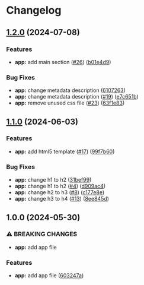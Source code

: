 # Changelog

## [1.2.0](https://github.com/zaap59/sandbox-release-2/compare/v1.1.0...v1.2.0) (2024-07-08)


### Features

* **app:** add main section ([#26](https://github.com/zaap59/sandbox-release-2/issues/26)) ([b01e4d9](https://github.com/zaap59/sandbox-release-2/commit/b01e4d98f6ffec4696b86e0559955fb7e16cce64))


### Bug Fixes

* **app:** change metadata description ([6107263](https://github.com/zaap59/sandbox-release-2/commit/610726332572891d3faf09309b753b19774c4dc7))
* **app:** change metadata description ([#19](https://github.com/zaap59/sandbox-release-2/issues/19)) ([e7c651b](https://github.com/zaap59/sandbox-release-2/commit/e7c651bbae1f6ce0480a36f1968b68d1d2c2c77e))
* **app:** remove unused css file ([#23](https://github.com/zaap59/sandbox-release-2/issues/23)) ([63f1e83](https://github.com/zaap59/sandbox-release-2/commit/63f1e839cc829188fc00f64b5ca01695d83e4941))

## [1.1.0](https://github.com/zaap59/sandbox-release-2/compare/v1.0.0...v1.1.0) (2024-06-03)


### Features

* **app:** add html5 template ([#17](https://github.com/zaap59/sandbox-release-2/issues/17)) ([99f7b60](https://github.com/zaap59/sandbox-release-2/commit/99f7b60ca65adb0ef93fed48fba5aaf4d24d7b13))


### Bug Fixes

* **app:** change h1 to h2 ([31bef99](https://github.com/zaap59/sandbox-release-2/commit/31bef99c09d96e9ae7c70ca3c3db7c93c657ea57))
* **app:** change h1 to h2 ([#4](https://github.com/zaap59/sandbox-release-2/issues/4)) ([d909ac4](https://github.com/zaap59/sandbox-release-2/commit/d909ac43a577cc1a5d7b231ad3929428db9b25b2))
* **app:** change h2 to h3 ([#8](https://github.com/zaap59/sandbox-release-2/issues/8)) ([c177e8e](https://github.com/zaap59/sandbox-release-2/commit/c177e8e2fac4ced3094505636084836cecfec13f))
* **app:** change h3 to h4 ([#13](https://github.com/zaap59/sandbox-release-2/issues/13)) ([8ee845d](https://github.com/zaap59/sandbox-release-2/commit/8ee845dbddcf8e5017377d842656edea10882627))

## 1.0.0 (2024-05-30)


### ⚠ BREAKING CHANGES

* **app:** add app file

### Features

* **app:** add app file ([603247a](https://github.com/zaap59/sandbox-release-2/commit/603247a83143a07aadeaa065b509cd862bf911f2))
